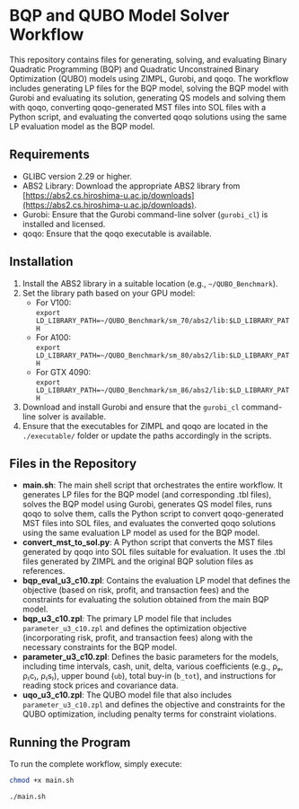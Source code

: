 # BQP and QUBO Model Solver Workflow

This repository contains files for generating, solving, and evaluating Binary Quadratic Programming (BQP) and Quadratic Unconstrained Binary Optimization (QUBO) models using ZIMPL, Gurobi, and qoqo. The workflow includes generating LP files for the BQP model, solving the BQP model with Gurobi and evaluating its solution, generating QS models and solving them with qoqo, converting qoqo-generated MST files into SOL files with a Python script, and evaluating the converted qoqo solutions using the same LP evaluation model as the BQP model.

## Requirements
- GLIBC version 2.29 or higher.
- ABS2 Library: Download the appropriate ABS2 library from [https://abs2.cs.hiroshima-u.ac.jp/downloads](https://abs2.cs.hiroshima-u.ac.jp/downloads).
- Gurobi: Ensure that the Gurobi command-line solver (`gurobi_cl`) is installed and licensed.
- qoqo: Ensure that the qoqo executable is available.

## Installation
1. Install the ABS2 library in a suitable location (e.g., `~/QUBO_Benchmark`).
2. Set the library path based on your GPU model:
   - For V100:  
     `export LD_LIBRARY_PATH=~/QUBO_Benchmark/sm_70/abs2/lib:$LD_LIBRARY_PATH`
   - For A100:  
     `export LD_LIBRARY_PATH=~/QUBO_Benchmark/sm_80/abs2/lib:$LD_LIBRARY_PATH`
   - For GTX 4090:  
     `export LD_LIBRARY_PATH=~/QUBO_Benchmark/sm_86/abs2/lib:$LD_LIBRARY_PATH`
3. Download and install Gurobi and ensure that the `gurobi_cl` command-line solver is available.
4. Ensure that the executables for ZIMPL and qoqo are located in the `./executable/` folder or update the paths accordingly in the scripts.

## Files in the Repository
- **main.sh**: The main shell script that orchestrates the entire workflow. It generates LP files for the BQP model (and corresponding .tbl files), solves the BQP model using Gurobi, generates QS model files, runs qoqo to solve them, calls the Python script to convert qoqo-generated MST files into SOL files, and evaluates the converted qoqo solutions using the same evaluation LP model as used for the BQP model.
- **convert_mst_to_sol.py**: A Python script that converts the MST files generated by qoqo into SOL files suitable for evaluation. It uses the .tbl files generated by ZIMPL and the original BQP solution files as references.
- **bqp_eval_u3_c10.zpl**: Contains the evaluation LP model that defines the objective (based on risk, profit, and transaction fees) and the constraints for evaluating the solution obtained from the main BQP model.
- **bqp_u3_c10.zpl**: The primary LP model file that includes `parameter_u3_c10.zpl` and defines the optimization objective (incorporating risk, profit, and transaction fees) along with the necessary constraints for the BQP model.
- **parameter_u3_c10.zpl**: Defines the basic parameters for the models, including time intervals, cash, unit, delta, various coefficients (e.g., ρₚ, ρ₍c₎, ρ₍s₎), upper bound (`ub`), total buy-in (`b_tot`), and instructions for reading stock prices and covariance data.
- **uqo_u3_c10.zpl**: The QUBO model file that also includes `parameter_u3_c10.zpl` and defines the objective and constraints for the QUBO optimization, including penalty terms for constraint violations.

## Running the Program
To run the complete workflow, simply execute:
```bash
chmod +x main.sh
```
```bash
./main.sh
```